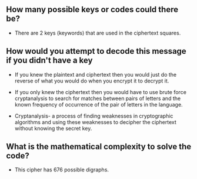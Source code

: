 ## How many possible keys or codes could there be?
* There are 2 keys (keywords) that are used in the ciphertext squares. 

## How would you attempt to decode this message if you didn't have a key
* If you knew the plaintext and ciphertext then you would just do the reverse of what you would do when you encrypt it to decrypt it. 
* If you only knew the ciphertext then you would have to use brute force cryptanalysis to search for matches between pairs of letters and the known frequency of occurrence of the pair of letters in the language.

* Cryptanalysis- a process of finding weaknesses in cryptographic algorithms and using these weaknesses to decipher the ciphertext without knowing the secret key. 

## What is the mathematical complexity to solve the code?
* This cipher has 676 possible digraphs.
